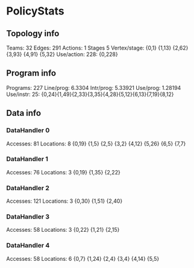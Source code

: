 # PolicyStats
## Topology info
Teams:		32
Edges:		291
Actions:	1
Stages		5
Vertex/stage:	{0,1} {1,13} {2,62} {3,93} {4,91} {5,32} 
Use/action:	228: {0,228} 

## Program info
Programs:	227
Line/prog:	6.3304
Intr/prog:	5.33921
Use/prog:	1.28194
Use/instr:	25: {0,24}{1,49}{2,33}{3,35}{4,28}{5,12}{6,13}{7,19}{8,12}

## Data info

### DataHandler 0
Accesses:	81
Locations:	8
{0,19} {1,5} {2,5} {3,2} {4,12} {5,26} {6,5} {7,7} 

### DataHandler 1
Accesses:	76
Locations:	3
{0,19} {1,35} {2,22} 

### DataHandler 2
Accesses:	121
Locations:	3
{0,30} {1,51} {2,40} 

### DataHandler 3
Accesses:	58
Locations:	3
{0,22} {1,21} {2,15} 

### DataHandler 4
Accesses:	58
Locations:	6
{0,7} {1,24} {2,4} {3,4} {4,14} {5,5} 